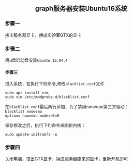## <center>**graph服务器安装Ubuntu16系统**</center>

### **步骤一**

拔出服务器显卡，换成实验室GTX的显卡

### **步骤二**

用u盘启动盘安装`Ubuntu 16.04.4`

####  **步骤三**

进入系统，在执行下列命令,修改`blacklist.conf`文件
```shell
sudo apt install vim
sudo vim /etc/modprobe.d/blacklist.conf
```
在`blacklist.conf`最后两行添加，为了禁用nouveau第三方驱动： \
`blacklist nouveau` \
`options nouveau modeset=0`

保存修改之后，执行下列命令来刷新内核：
```shell
sudo update-initramfs -u
```

### **步骤四**

关闭电脑，取出GTX显卡，换成服务器原来的显卡，重新开机即可 


